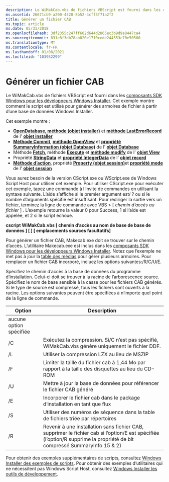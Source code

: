 ```yaml
---
description: Le WiMakCab.vbs de fichiers VBScript est fourni dans les composants SDK Windows pour les développeurs Windows Installer. Cet exemple montre comment le script est utilisé pour générer des armoires de fichier à partir d’une base de données Windows Installer.
ms.assetid: 26671cb9-a200-4520-8b52-4cff3f71a2f2
title: Générer un fichier CAB
ms.topic: article
ms.date: 05/31/2018
ms.openlocfilehash: 3df2355c247ff602d644d2865ec3b9d9a8447ca4
ms.sourcegitcommit: 831e8f3db78ab820e1710cede244553c70e50500
ms.translationtype: MT
ms.contentlocale: fr-FR
ms.lasthandoff: 01/08/2021
ms.locfileid: "103952299"
---
```

# <a name="generate-file-cabinet"></a>Générer un fichier CAB

Le WiMakCab.vbs de fichiers VBScript est fourni dans les [composants SDK Windows pour les développeurs Windows Installer](platform-sdk-components-for-windows-installer-developers.md). Cet exemple montre comment le script est utilisé pour générer des armoires de fichier à partir d’une base de données Windows Installer.

Cet exemple montre :

-   [**OpenDatabase, méthode (objet installer)**](installer-opendatabase.md) et [**méthode LastErrorRecord**](installer-lasterrorrecord.md) de l' [**objet installer**](installer-object.md)
-   [**Méthode Commit**](database-commit.md), [**méthode OpenView**](database-openview.md) et [**propriété SummaryInformation (objet Database)**](database-summaryinformation.md) de l' [**objet Database**](database-object.md)
-   Méthode [**Fetch**](view-fetch.md), méthode [**Execute**](view-execute.md) et [**méthode modify**](view-modify.md) de l' [**objet View**](view-object.md)
-   Propriété [**StringData**](record-stringdata.md) et [**propriété IntegerData**](record-integerdata.md) de l' [**objet record**](record-object.md)
-   [**Méthode d’action**](session-doaction.md), propriété [**Property (objet session)**](session-session.md)et [**propriété mode**](session-mode.md) de l' [**objet session**](session-object.md)

Vous aurez besoin de la version CScript.exe ou WScript.exe de Windows Script Host pour utiliser cet exemple. Pour utiliser CScript.exe pour exécuter cet exemple, tapez une commande à l’invite de commandes en utilisant la syntaxe suivante. L’aide s’affiche si le premier argument est/ ? ou si le nombre d’arguments spécifié est insuffisant. Pour rediriger la sortie vers un fichier, terminez la ligne de commande avec VBS > \[ *chemin d’accès au fichier* \] . L’exemple retourne la valeur 0 pour Success, 1 si l’aide est appelée, et 2 si le script échoue.

**cscript WiMakCab.vbs \[ chemin d’accès au nom de base de base de données \] \[ \] \[ emplacements sources facultatifs\]**

Pour générer un fichier CAB, Makecab.exe doit se trouver sur le chemin d’accès. L’utilitaire Makecab.exe est inclus dans les [composants SDK Windows pour les développeurs Windows Installer](platform-sdk-components-for-windows-installer-developers.md). Notez que l’exemple ne met pas à jour la [table des médias](media-table.md) pour gérer plusieurs armoires. Pour remplacer un fichier CAB incorporé, incluez les options suivantes:/R/C/U/E.

Spécifiez le chemin d’accès à la base de données du programme d’installation. Celui-ci doit se trouver à la racine de l’arborescence source. Spécifiez le nom de base sensible à la casse pour les fichiers CAB générés. Si le type de source est compressé, tous les fichiers sont ouverts à la racine. Les options suivantes peuvent être spécifiées à n’importe quel point de la ligne de commande.



| Option              | Description                                                                                                                               |
|---------------------|-------------------------------------------------------------------------------------------------------------------------------------------|
| aucune option spécifiée |                                                                                                                                           |
| /C                  | Exécutez la compression. Si/C n’est pas spécifié, WiMakCab.vbs génère uniquement le fichier DDF.                                                        |
| /L                  | Utiliser la compression LZX au lieu de MSZIP                                                                                                      |
| /F                  | Limiter la taille du fichier cab à 1,44 Mo par rapport à la taille des disquettes au lieu du CD-ROM                                                                              |
| /U                  | Mettre à jour la base de données pour référencer le fichier CAB généré                                                                                    |
| /E                  | Incorporer le fichier cab dans le package d’installation en tant que flux                                                                               |
| /S                  | Utiliser des numéros de séquence dans la table de fichiers triée par répertoires                                                                             |
| /R                  | Revenir à une installation sans fichier CAB, supprimer le fichier cab si l’option/E est spécifiée (l’option/R supprime la propriété de bit compressé SummaryInfo 15 & 2) |



 

Pour obtenir des exemples supplémentaires de scripts, consultez [Windows Installer des exemples de scripts](windows-installer-scripting-examples.md). Pour obtenir des exemples d’utilitaires qui ne nécessitent pas Windows Script Host, consultez [Windows Installer les outils de développement](windows-installer-development-tools.md).

 

 



